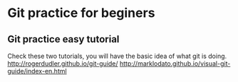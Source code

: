 Git practice for beginers
=========================

## Git practice easy tutorial
Check these two tutorials, you will have the basic idea of what git is doing.
	http://rogerdudler.github.io/git-guide/
	http://marklodato.github.io/visual-git-guide/index-en.html


